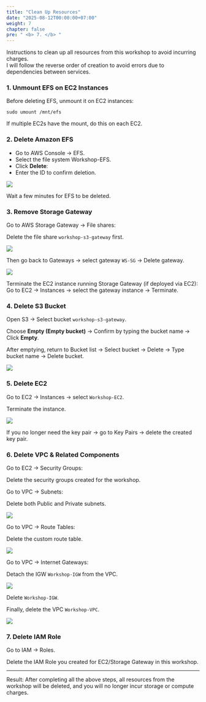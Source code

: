 ```yaml
---
title: "Clean Up Resources"
date: "2025-08-12T00:00:00+07:00"
weight: 7
chapter: false
pre: " <b> 7. </b> "
---
```


Instructions to clean up all resources from this workshop to avoid incurring charges.  
I will follow the reverse order of creation to avoid errors due to dependencies between services.

### 1. Unmount EFS on EC2 Instances  
Before deleting EFS, unmount it on EC2 instances:

```
sudo umount /mnt/efs
```

If multiple EC2s have the mount, do this on each EC2.

### 2. Delete Amazon EFS  
+ Go to AWS Console → EFS.  
+ Select the file system Workshop-EFS.  
+ Click **Delete**:  
+ Enter the ID to confirm deletion.

![](/images/6.clean/9.png)

Wait a few minutes for EFS to be deleted.

### 3. Remove Storage Gateway  
Go to AWS Storage Gateway → File shares:  

Delete the file share `workshop-s3-gateway` first.

![](/images/6.clean/10.png)

Then go back to Gateways → select gateway `WS-SG` → Delete gateway.

![](/images/6.clean/11.png)

Terminate the EC2 instance running Storage Gateway (if deployed via EC2):  
Go to EC2 → Instances → select the gateway instance → Terminate.

### 4. Delete S3 Bucket  
Open S3 → Select bucket `workshop-s3-gateway`.  

Choose **Empty (Empty bucket)** → Confirm by typing the bucket name → Click **Empty**.

After emptying, return to Bucket list → Select bucket → Delete → Type bucket name → Delete bucket.

![](/images/6.clean/12.png)

### 5. Delete EC2  
Go to EC2 → Instances → select `Workshop-EC2`.  

Terminate the instance.

![](/images/6.clean/13.png)

If you no longer need the key pair → go to Key Pairs → delete the created key pair.

### 6. Delete VPC & Related Components  
Go to EC2 → Security Groups:  

Delete the security groups created for the workshop.

Go to VPC → Subnets:  

Delete both Public and Private subnets.

![](/images/6.clean/14.png)

Go to VPC → Route Tables:  

Delete the custom route table.

![](/images/6.clean/15.png)

Go to VPC → Internet Gateways:  

Detach the IGW `Workshop-IGW` from the VPC.

![](/images/6.clean/16.png)

Delete `Workshop-IGW`.

Finally, delete the VPC `Workshop-VPC`.

![](/images/6.clean/17.png)

### 7. Delete IAM Role  
Go to IAM → Roles.

Delete the IAM Role you created for EC2/Storage Gateway in this workshop.

---

Result: After completing all the above steps, all resources from the workshop will be deleted, and you will no longer incur storage or compute charges.
